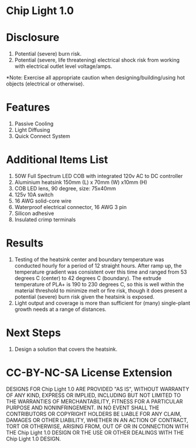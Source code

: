 # Chip Light 1.0

# Disclosure
1. Potential (severe) burn risk.
2. Potential (severe, life threatening) electrical shock risk from working with electrical outlet level voltage/amps.

*Note: Exercise all appropriate caution when designing/building/using hot objects (electrical or otherwise). 

# Features
1. Passive Cooling
2. Light Diffusing
3. Quick Connect System

# Additional Items List
1. 50W Full Spectrum LED COB with integrated 120v AC to DC controller 
2. Aluminium heatsink 150mm (L) x 70mm (W) x10mm (H)
3. COB LED lens, 90 degree, size: 75x40mm
4. 125v 10A switch
5. 16 AWG solid-core wire
6. Waterproof electrical connector, 16 AWG 3 pin
7. Silicon adhesive
8. Insulated crimp terminals

# Results
1. Testing of the heatsink center and boundary temperature was conducted hourly for a period of 12 straight hours. After ramp up, the temperature gradient was consistent over this time and ranged from 53 degrees C (center) to 42 degrees C (boundary). The extrude temperature of PLA+ is 190 to 230 degrees C, so this is well within the material threshold to minimize melt or fire risk, though it does present a potential (severe) burn risk given the heatsink is exposed.
2. Light output and coverage is more than sufficient for (many) single-plant growth needs at a range of distances.

# Next Steps
1. Design a solution that covers the heatsink.

# CC-BY-NC-SA License Extension
DESIGNS FOR Chip Light 1.0 ARE PROVIDED "AS IS", WITHOUT WARRANTY OF ANY KIND, EXPRESS OR IMPLIED, INCLUDING BUT NOT LIMITED TO THE WARRANTIES OF MERCHANTABILITY, FITNESS FOR A PARTICULAR PURPOSE AND NONINFRINGEMENT. IN NO EVENT SHALL THE CONTRIBUTORS OR COPYRIGHT HOLDERS BE LIABLE FOR ANY CLAIM, DAMAGES OR OTHER LIABILITY, WHETHER IN AN ACTION OF CONTRACT, TORT OR OTHERWISE, ARISING FROM, OUT OF OR IN CONNECTION WITH THE Chip Light 1.0 DESIGN OR THE USE OR OTHER DEALINGS WITH THE Chip Light 1.0 DESIGN.
